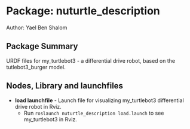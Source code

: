 # Package: nuturtle_description

Author: Yael Ben Shalom


## Package Summary

URDF files for my_turtlebot3 - a differential drive robot, based on the tutlebot3_burger model.

## Nodes, Library and launchfiles

- **load launchfile** - Launch file for visualizing my_turtlebot3 differential drive robot in Rviz.
  - Run `roslaunch nuturtle_description load.launch` to see my_turtlebot3 in Rviz.
